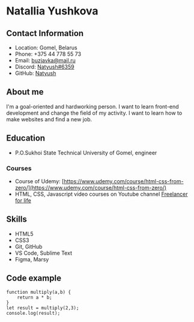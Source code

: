 # Natallia Yushkova

## Contact Information
- Location: Gomel, Belarus
- Phone: +375 44 778 55 73
- Email: [buzjavka@mail.ru](https://mail.ru)
- Discord: [Natyush#6359](https://discord.com/channels/@me)
- GitHub: [Natyush](https://github.com/Natyush)

## About me
I'm a goal-oriented and hardworking person.
I want to learn front-end development and change the field of my activity.
I want to learn how to make websites and find a new job.

## Education
- P.O.Sukhoi State Technical University of Gomel, engineer

### Courses 
- Course of Udemy: [https://www.udemy.com/course/html-css-from-zero/](https://www.udemy.com/course/html-css-from-zero/)
- HTML, CSS, Javascript video courses on Youtube channel [Freelancer for life](https://www.youtube.com/watch?v=yJcCKuxfb2o&list)

## Skills
- HTML5
- CSS3
- Git, GitHub
- VS Code, Sublime Text
- Figma, Marsy

## Code example

```
function multiply(a,b) {
    return a * b;
}
let result = multiply(2,3);
console.log(result);
```